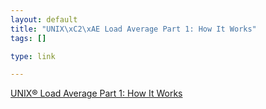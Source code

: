 ```yaml
--- 
layout: default
title: "UNIX\xC2\xAE Load Average Part 1: How It Works"
tags: []

type: link

---
```

<a href="http://www.teamquest.com/resources/gunther/display/5/index.htm">UNIX® Load Average Part 1: How It Works</a>
